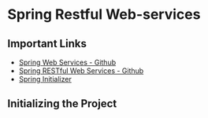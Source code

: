 # Spring Restful Web-services

## Important Links
- [Spring Web Services - Github](https://github.com/in28minutes/spring-web-services)
- [Spring RESTful Web Services - Github](https://github.com/in28minutes/spring-web-services/tree/master/restful-web-services)
- [Spring Initializer](https://start.spring.io)

## Initializing the Project
 
